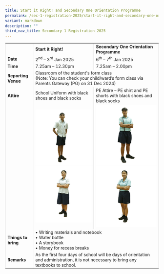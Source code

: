```yaml
---
title: Start it Right! and Secondary One Orientation Programme
permalink: /sec-1-registration-2025/start-it-right-and-secondary-one-orientation-programme/
variant: markdown
description: ""
third_nav_title: Secondary 1 Registration 2025
---
```

<table style="border-collapse: collapse; width: 100%; border: 1px solid lightgrey;">
    <colgroup>
        <col style="border-right: 1px solid lightgrey;">
        <col style="border-right: 1px solid lightgrey;">
        <col>
    </colgroup>
    <tbody>
        <tr>
            <td>&nbsp;</td>
            <td><strong>Start it Right!</strong></td>
            <td><strong>Secondary One Orientation Programme</strong></td>
        </tr>
        <tr>
            <td><strong>Date</strong></td>
            <td>2<sup>nd</sup> – 3<sup>rd</sup> Jan 2025</td>
            <td>6<sup>th</sup> – 7<sup>th</sup> Jan 2025</td>
        </tr>
        <tr>
            <td><strong>Time</strong></td>
            <td>7.25am – 12.30pm</td>
            <td>7.25am – 2.00pm</td>
        </tr>
        <tr>
            <td><strong>Reporting Venue</strong></td>
            <td colspan="2">Classroom of the student's form class <br>(Note: You can check your child/ward’s form class via Parents Gateway (PG) on 31 Dec 2024)</td>
        </tr>
        <tr>
            <td style="border-bottom: none;"><strong>Attire</strong></td>
            <td style="border-bottom: none;">School Uniform with black shoes and black socks</td>
            <td style="border-bottom: none;">PE Attire – PE shirt and PE shorts with black shoes and black socks</td>
        </tr>
        <tr>
            <td>&nbsp;</td>
            <td>
                <div class="isomer-image-wrapper">
                    <img style="width: 100%;" height="auto" width="100%" alt="" src="/images/Photo_1.png">
                </div>
                <div class="isomer-image-wrapper">
                    <img style="width: 100%;" height="auto" width="100%" alt="" src="/images/Photo_2.png">
                </div>
            </td>
            <td>
                <div class="isomer-image-wrapper">
                    <img style="width: 100%;" height="auto" width="100%" alt="" src="/images/Photo_3.png">
                </div>
                <div class="isomer-image-wrapper">
                    <img style="width: 100%;" height="auto" width="100%" alt="" src="/images/Photo_4.png">
                </div>
            </td>
        </tr>
        <tr>
            <td><strong>Things to bring</strong></td>
            <td colspan="2">
										• Writing materials and notebook<br>
                    • Water bottle<br>
                    • A storybook<br>
                    • Money for recess breaks
            </td>
        </tr>
        <tr>
            <td><strong>Remarks</strong></td>
            <td colspan="2">As the first four days of school will be days of orientation and administration, it is not necessary to bring any textbooks to school.</td>
        </tr>
    </tbody>
</table>